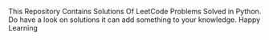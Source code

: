 This Repository Contains Solutions Of LeetCode Problems Solved in Python.
Do have a look on solutions it can add something to your knowledge.
Happy Learning